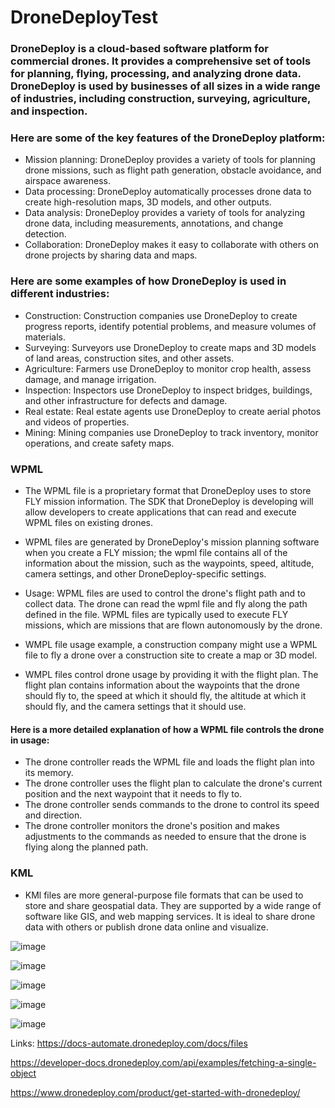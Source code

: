 # DroneDeployTest

### DroneDeploy is a cloud-based software platform for commercial drones. It provides a comprehensive set of tools for planning, flying, processing, and analyzing drone data. DroneDeploy is used by businesses of all sizes in a wide range of industries, including construction, surveying, agriculture, and inspection.

### Here are some of the key features of the DroneDeploy platform:

- Mission planning: DroneDeploy provides a variety of tools for planning drone missions, such as flight path generation, obstacle avoidance, and airspace awareness.
- Data processing: DroneDeploy automatically processes drone data to create high-resolution maps, 3D models, and other outputs.
- Data analysis: DroneDeploy provides a variety of tools for analyzing drone data, including measurements, annotations, and change detection.
- Collaboration: DroneDeploy makes it easy to collaborate with others on drone projects by sharing data and maps.

### Here are some examples of how DroneDeploy is used in different industries:

- Construction: Construction companies use DroneDeploy to create progress reports, identify potential problems, and measure volumes of materials.
- Surveying: Surveyors use DroneDeploy to create maps and 3D models of land areas, construction sites, and other assets.
- Agriculture: Farmers use DroneDeploy to monitor crop health, assess damage, and manage irrigation.
- Inspection: Inspectors use DroneDeploy to inspect bridges, buildings, and other infrastructure for defects and damage.
- Real estate: Real estate agents use DroneDeploy to create aerial photos and videos of properties.
- Mining: Mining companies use DroneDeploy to track inventory, monitor operations, and create safety maps.


### WPML 

- The WPML file is a proprietary format that DroneDeploy uses to store FLY mission information. The SDK that DroneDeploy is developing will allow developers to create applications that can read and execute WPML files on existing drones.

- WPML files are generated by DroneDeploy's mission planning software when you create a FLY mission; the wpml file contains all of the information about the mission, such as the waypoints, speed, altitude, camera settings, and other DroneDeploy-specific settings.
- Usage: WPML files are used to control the drone's flight path and to collect data. The drone can read the wpml file and fly along the path defined in the file. WPML files are typically used to execute FLY missions, which are missions that are flown autonomously by the drone.

- WMPL file usage example, a construction company might use a WPML file to fly a drone over a construction site to create a map or 3D model.
- WMPL files control drone usage by providing it with the flight plan. The flight plan contains information about the waypoints that the drone should fly to, the speed at which it should fly, the altitude at which it should fly, and the camera settings that it should use.

#### Here is a more detailed explanation of how a WPML file controls the drone in usage:

- The drone controller reads the WPML file and loads the flight plan into its memory.
- The drone controller uses the flight plan to calculate the drone's current position and the next waypoint that it needs to fly to.
- The drone controller sends commands to the drone to control its speed and direction.
- The drone controller monitors the drone's position and makes adjustments to the commands as needed to ensure that the drone is flying along the planned path.

### KML 

- KMl files are more general-purpose file formats that can be used to store and share geospatial data. They are supported by a wide range of software like GIS, and web mapping services. It is ideal to share drone data with others or publish drone data online and visualize.

![image](https://github.com/UbaydullohML/DroneDeployTest/assets/75980506/167e45eb-2c22-46fe-8653-a5c2561c2c79)

![image](https://github.com/UbaydullohML/DroneDeployTest/assets/75980506/e917a99b-b9f4-4b7d-bc52-c23272e59002)

![image](https://github.com/UbaydullohML/DroneDeployTest/assets/75980506/02190afc-7ffa-4fc8-b698-42acf0e9028e)


![image](https://github.com/UbaydullohML/DroneDeployTest/assets/75980506/da1ee33f-413d-48f5-b6b2-2273cd60c22a)

![image](https://github.com/UbaydullohML/DroneDeployTest/assets/75980506/4da73221-1b51-43ec-8c96-3c9a3098d45f)



Links:
https://docs-automate.dronedeploy.com/docs/files

https://developer-docs.dronedeploy.com/api/examples/fetching-a-single-object

https://www.dronedeploy.com/product/get-started-with-dronedeploy/

